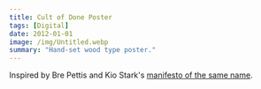 ```yaml
---
title: Cult of Done Poster
tags: [Digital]
date: 2012-01-01
image: /img/Untitled.webp
summary: "Hand-set wood type poster."
---
```


Inspired by Bre Pettis and Kio Stark's [manifesto of the same name](https://medium.com/@bre/the-cult-of-done-manifesto-724ca1c2ff13).
